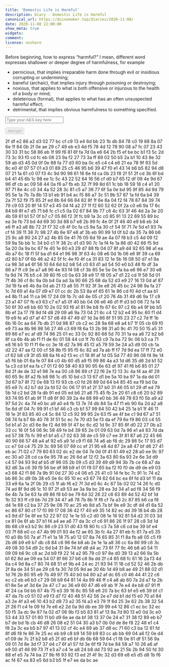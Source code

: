 ```yaml
---
title: 'Domestic Life is Harmful'
description: Diary - Domestic Life is Harmful
canonical_url: https://duinomaker.top/diaries/2020-11-08/
date: 2020-11-08 22:00:00
show_meta: true
widgets:
comment:
license: noshare
---
```


Before beginning, how to express “harmful?” I mean, different word expresses shallower or deeper degree of harmfulness, for example
- pernicious, that implies irreparable harm done through evil or insidious corrupting or undermining;
- baneful (archaic), that implies injury through poisoning or destroying;
- noxious, that applies to what is both offensive or injurious to the health of a body or mind;
- deleterious (formal), that applies to what has an often unsuspected harmful effect;
- detrimental, that implies obvious harmfulness to something specified.

<script async src="https://server.duinomaker.top/blog/assets/crypto-js.min.js" defer></script>
<script src="https://server.duinomaker.top/blog/assets/decrypt.js" defer></script>
<div class="field has-addons">
<p class="control has-icons-left">
    <input id="password" class="input" type="password" maxlength="16" placeholder="Type your AES key here" digest="06c827befa68038b94d9acdd87e8353a183db6dbe0b47d55fe9e8002812ce709">
    <span class="icon is-small is-left">
        <i id="input-bar-icon" class="fas fa-lock"></i>
    </span>
</p>
<p class="control">
    <button id="decrypt" class="button" onclick="decryptAll()" disabled>decrypt</button>
</p>
</div>

<span class="encrypted" iv="g6PTCq4lB+Vr/Pe+">2f df e2 86 a2 d3 02 77 bc cf c9 13 e4 6d bb 23 1b db 84 78 c0 19 88 8a 07 6e 1f 84 0b 2f 0e ae 29 c7 49 eb e3 4d f5 78 4d 12 78 90 08 a7 fc 07 23 43 30 33 31 bc 58 86 eb 1f 99 f6 81 6f fa 7d 0a e6 64 2b f5 ef be bc b1 f3 5c 2d 73 3c 93 f0 cd fc eb 08 23 9a f2 27 73 3a ff 89 02 50 b5 2a b1 10 43 8e 32 59 ab d3 45 0d 0f 0e 88 fa 77 d3 60 ba 0c e5 c4 c4 e6 21 ea 78 9f 93 5d 8c e0 4f 07 57 01 e3 01 89 25 c5 46 95 b6 39 47 f0 e1 43 14 b6 b5 82 94 d8 07 21 1a 61 c0 07 f3 4c 9d 90 98 61 16 6e fd ca 0b 23 f8 2f 51 2f cd 3b 6f bd b4 41 45 6b 1c 98 ee 1c 5c 43 22 52 64 16 56 cf d0 b7 65 f2 df 09 4e 9d 67 96 df cb ac 09 58 44 0a f6 a7 fb eb 32 7f 99 8d 61 1c bb 18 59 18 c4 e1 20 97 71 8e 4c c0 34 4a 52 28 3c 81 c5 a7 36 77 6f 5a 0e bd 95 9f 85 4d 9d 79 95 5e 1a 7b 7a 8b 13 b1 eb 91 b4 ac f5 86 a7 3c 51 9b 57 87 1a fd 6a b4 39 2a 7f 52 f9 75 85 2f ed 8b 64 66 84 82 8f 1f 6e 8a 04 f2 f4 78 87 84 39 74 79 c9 03 20 8f 14 57 e3 45 04 f4 a2 27 1f f2 60 52 62 0f 2a c0 e6 9a 17 6c 84 b9 8f e7 d5 71 b8 fc c1 c5 0a 02 67 84 9b 77 c6 4c 63 3f 46 4d 2a 3e 20 4b 59 61 b1 57 0f b7 c7 05 86 f2 3f fc b9 1a 3c c0 85 91 13 22 69 55 89 bc ea 3e fb 73 bd 4d 69 30 3d 88 b7 e8 2b 99 fc 4e 0f 2f 46 40 e9 b8 eb 34 e6 ff a3 a8 8b 72 2f f7 32 c8 4f 0c fa c5 9a 5a 30 cf 54 5f 71 7e 5d e1 93 7e cf f4 39 11 38 7c 98 27 4b 6e 97 e8 af 3b eb 90 99 1d 0f b2 da 35 7a 86 b6 25 9c a8 90 24 27 a2 4b 85 0e 41 76 05 6d 19 ae 4a 07 f8 b3 c5 4d 09 f2 59 9a 5b bb 1c 34 b0 c1 1f 38 2c d1 d3 90 7c 1a f4 fe 1a 86 d0 42 66 f5 9d 5a 20 0a 9a bc 67 fe 40 1e 60 e3 29 d7 88 fb 04 07 8f a9 d4 92 65 98 a1 ea 4b a7 6c 18 f1 5f ba d1 64 e1 96 98 3f 63 4c 08 e6 0d 1b 06 e6 8f 39 ca 69 d2 80 b7 0f 6b 46 a2 42 5f fc 4e f0 4f ca 31 83 12 1e 5b 16 08 50 d7 e1 9a ca 98 3d a4 6f 56 10 64 6d b2 b8 54 c0 63 d1 ad 54 50 e0 b3 48 fb df 3a 86 a7 ff c9 3e a7 a8 96 4e 93 f4 08 cf 3b 85 5e 5e 0e fa ba e6 96 e7 30 e8 fa 9d 74 76 b5 c4 39 80 f6 c0 0a 63 38 e9 17 f8 05 a7 d1 22 cd 1f 58 5d 01 7f 4b 36 cf 8c 9a 0b b4 0a ad 3a 90 66 25 68 da 52 d3 e9 27 16 13 0d af 87 3d 19 fa e6 4b 8a 0d ab 21 f3 a8 55 7f 92 3f 3e e8 26 45 bc 24 98 9a fa 27 1c 7d 69 a1 4a 07 d9 e7 01 cc dc 2b 53 8a ef 65 61 1e 86 cd f0 4d cf aa b1 e4 8b 11 a4 11 ca 96 17 24 09 1b 7c d4 4e 05 cf 20 76 4b 31 49 d6 9a 17 c9 23 a1 47 07 fb e3 63 c7 e7 a5 0f 40 bb 04 06 e6 46 d1 ff d3 b0 06 72 fa f4 50 6f 30 e8 bb 60 10 2e 02 93 f6 a1 81 9e b8 fb 67 6c 97 c2 6b a4 9f bb b5 8b ef 2a 17 78 9d f4 d8 29 09 a6 9a 73 04 21 6c c4 12 b2 e4 95 bc 60 f1 d4 19 e9 fe a0 d7 af 47 57 d8 49 47 49 d7 1d 3a 86 6f 51 95 23 27 c2 7d ff 1b 6b 16 0c aa 64 7b db 21 0d 98 87 cb c2 ec 28 9a 68 e8 a4 b7 1f 05 cb 69 f0 e9 73 aa 8b 96 98 56 27 46 c3 69 f8 6a 13 2b 98 31 a0 9c 41 70 50 15 a5 31 69 86 e7 ec af d9 74 96 25 01 ec 33 0c 92 80 68 5d 70 31 1a ea a6 72 b2 b6 8f ca 6b 4b ab f1 f1 de 6c 01 58 44 cd 1f 7b 63 c9 7a ba 72 9c 06 b3 ca 71 e8 16 b5 10 f1 f1 6e cc 3e 18 d2 7a 98 45 f2 a5 79 59 3e 24 a3 d9 00 cb 1a d2 22 47 aa f2 00 cf 58 8b f5 95 f5 6c 82 ad 7a ab ff f7 7d 9d ea 17 ff 72 e0 cf 62 b8 c9 3f d5 68 6a f4 e2 f3 ec c1 18 8f af 1d 05 5d 77 40 96 08 f4 9e 14 a5 f6 bb 01 6a fe 07 84 c0 4b 60 d5 a9 f5 99 86 4a a3 1d d6 35 d6 2d b1 52 1a c3 cd bf ea fa c7 01 f2 60 58 40 83 90 95 6e 63 df 97 41 f6 b6 85 01 27 8d 2f de de 32 e1 98 7e ea 00 c8 96 89 cf 22 f6 2e f2 13 3c 4a f4 aa 4f 29 60 65 9c 8f a2 fb b8 98 1c d5 10 bd c3 13 67 d1 be 5a 10 ba 97 1a da dd 01 3d 67 b7 8f 72 0e 68 13 f0 93 cb c0 fd 26 89 0d 64 b4 85 45 ea f9 bd 0a 65 e9 7c 42 b7 dd 2a fd 52 0c 06 17 91 a1 2f 37 b0 31 46 05 b1 29 df ed 79 5b 1d c2 bd 28 fa db 91 ed 05 ed b6 21 a8 75 45 fb 2e 20 61 c8 c6 20 b2 89 93 74 95 61 ab 9f 11 d8 6f 90 39 2a 4e 88 99 e0 bb 36 48 78 63 f0 5b a9 a2 97 5d 2c 4a 74 e0 bc a9 a0 e4 fb 13 7e 74 db 84 5a 47 f1 eb 90 6a 2d a2 a8 5e 6d df 04 7c 99 91 c1 bf 46 c3 cb b1 57 99 64 50 42 b4 25 1a b1 1f 46 11 18 1e 3f 83 85 40 c4 5c 84 12 c5 92 99 95 2e 63 f5 ae 4f be c1 9d 67 a7 51 08 74 fa b7 6b 40 78 3f 51 5c ec 7e 70 d3 5e f3 da ef 79 6e f9 86 03 c4 55 5d b1 a1 2c d3 6e 8e f2 4d 99 5f 47 bc 6c d2 1d 9c 37 85 8f d0 22 27 0b a2 33 cc 16 0f 54 06 9c 58 49 fe b4 39 65 2e 01 09 63 0d 7a 96 e1 a4 83 7d da ed 57 38 7b fc 99 e1 bf a5 c7 02 63 38 de c5 59 c7 ee 3f 81 87 a6 22 45 66 40 90 66 57 48 a4 af 92 e5 a9 1d c9 f1 68 74 a6 ab f8 dc 29 86 5c 17 93 d7 cc e7 0d c4 75 29 3c 69 56 07 69 cc ef 21 95 e8 4d 87 2e a8 47 bf d6 27 41 eb ac 71 02 c7 79 80 63 02 dc e2 de 04 7e 0d 0f 41 61 49 e2 28 a0 ee 9c 97 ec 30 a0 28 cd ca 6e 95 78 ac 26 6d af 12 f2 3a 63 80 6a 93 2e 6e 3d d9 c4 57 94 93 9d af b5 df 96 05 2b 09 c5 d3 39 49 d9 94 3b 7b ce 68 a7 da 82 d6 3a c6 39 f9 56 be df 98 b9 e1 01 f9 07 65 ba f2 f0 f0 de d9 de e9 03 e3 68 42 f1 86 7a 9b 91 0d 27 30 c4 06 e5 25 41 c0 14 fe bc 7c 91 1c 74 e2 bb 86 3c d9 0b 38 e5 0e 6c 65 10 ec e3 67 74 62 64 bc ea 6f fd d3 bf 11 da 33 e9 6a 1a 2f 0b 29 c5 1f ab f6 e2 7f 3d e0 6c 4c 67 5b 02 02 14 26 fc d0 74 ad 8f 9d d6 1c 10 97 2f a9 53 ae 3a 9a bc 28 ea 3d 34 a1 ad f8 34 56 f9 6e 4b 7a 5e 63 fa d9 86 f8 b0 be 79 6d 32 26 22 c6 63 89 4d 52 42 bf 1d 1b 32 93 ff c9 bb 7d 29 34 47 a8 78 7b 8b 1f f8 cf 7a a3 2c 87 85 b6 ca f8 d4 1e 68 c2 ba 37 25 9e 08 70 ac 25 eb 8d a5 7a bf 9e e9 3c df d4 d1 6a 52 ec 86 67 80 cf 17 f0 99 17 08 36 42 f7 40 e9 35 14 82 ec dd 39 18 b4 db 28 e3 9d d7 5e 8f ee 52 22 97 02 1e 1e 55 c2 d0 08 1e 18 92 81 54 d2 31 03 3d ce 81 0e 6f ab 37 b1 f4 a4 ae a6 77 da 3c cf c6 91 86 26 1f 97 28 c8 3d 1d 8b 68 c9 e3 b2 9c 86 c9 23 51 d0 43 f8 80 fc c3 7a 58 c6 cd be 39 bf e4 03 7f 68 e0 cc 47 4b 99 01 93 4e f2 ae 65 3b fc 4a 27 81 eb fc 61 7a e5 35 f0 a0 8b 50 7a af 71 e1 1a 18 75 a0 12 07 8a 74 65 85 31 f1 8a fb a8 05 c5 f9 2b d6 b9 e9 b7 db c8 84 c6 96 6e b8 ab 2e 1e 1a a8 36 cc 6a 86 99 c6 3c 49 08 30 54 d9 2c 6d b4 31 8e 74 bf d8 d4 ac 73 6f 77 9c 46 b8 a0 54 11 09 09 b6 9c c8 ac 2d b9 f9 22 14 a2 95 79 c0 97 8e d0 39 13 a2 66 9a 5b b1 62 8d ae 09 ea 54 07 8f 66 37 b6 c8 9a dd 2f c4 85 68 fc 61 16 2a f3 4d 6a c4 9d 8a c7 80 74 68 51 ef 9b e4 24 ec 21 93 94 11 18 cd 52 52 46 2b db 2f 8a de 34 51 ae 29 c8 fa 30 7d 05 9d ae 30 6b 1d 49 b8 ae 49 21 88 02 d1 1d 76 2b 80 95 e9 7b 49 97 75 40 b0 b4 80 a2 af dc 65 c0 46 44 41 22 c6 ec c2 eb e6 b3 c7 29 06 b9 64 81 14 4a 99 46 ff c4 a8 ab 60 7a 2d a7 fa 2b 61 8e 5e af 3d 6e 2e 47 c7 ac 36 e9 60 47 d6 e9 ab 1f 7e e4 4e b8 d7 91 ff 4f 24 ca 0d bb 67 4b 75 e3 39 16 6c 85 58 e6 20 7a bc 63 bf e5 e6 39 bf c1 47 da 7b c0 51 02 e9 f3 d7 f2 40 48 51 42 56 2e e7 dd b1 dd f5 e0 70 a1 84 a3 2e 4f a3 e6 10 43 b2 d9 73 a2 35 f4 a3 e3 79 1f 6d 25 3e 62 2b 38 32 54 2f 26 f1 c4 fe 09 fd 7e e6 e2 2d 0a 9d db ee 39 99 e4 12 86 c1 ec bc 32 ec 50 f5 3a dc 9e 87 fa 02 d7 06 9b f3 b5 83 81 af 13 9a 7d 80 13 e0 0d 3c e0 53 44 33 57 01 80 11 b0 d9 6e ae da bf 38 13 37 0e 24 e7 31 38 f2 89 eb b7 b7 de bd 1b cb 46 d8 26 08 e2 51 04 30 a3 b7 0b 0d de 8e f8 22 48 e1 c4 f8 2a 3c ea b5 b7 97 41 13 02 cf 4c e4 89 ab 37 d8 ec 71 60 c3 ba 12 61 fd 8f d6 f8 fe 86 7e 25 ec eb b9 c8 b9 14 59 b9 83 cc ab bb 69 04 a6 f2 0e d4 e1 09 de 7c 2f b2 b8 e5 2f d0 e6 bf db 6b 68 59 64 c1 f8 0e 61 df 51 56 9a 09 01 7d 8e 3d f7 37 d4 c7 6f a1 57 fd 3e 6f f9 7d be 84 58 a7 10 26 a6 af e9 00 d1 46 99 73 7f e3 a7 c4 1e a8 24 b8 dd 73 92 ae 21 5b 2b 94 50 fd 30 88 ef e5 7a 74 ba 27 9b f6 93 92 f3 ed 2f 4f 9c 32 d3 69 e8 e5 d5 d8 1b f6 ac f4 67 ea 83 e5 6d b3 b5 1f e7 ee da bc ae</span>